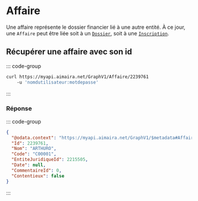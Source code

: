# Affaire

Une affaire représente le dossier financier lié à une autre entité. À ce jour, une `Affaire` peut être liée soit à un 
[`Dossier`][dossier], soit à une [`Inscription`][inscription].

## Récupérer une affaire avec son id

::: code-group

```bash [cURL]
curl https://myapi.aimaira.net/GraphV1/Affaire/2239761
    -u 'nomdutilisateur:motdepasse'
```

:::

### Réponse

::: code-group

```json [JSON]
{
  "@odata.context": "https://myapi.aimaira.net/GraphV1/$metadata#Affaire/$entity",
  "Id": 2239761,
  "Nom": "ARTHURO",
  "Code": "C00001",
  "EntiteJuridiqueId": 2215505,
  "Date": null,
  "CommentaireId": 0,
  "Contentieux": false
}
```

:::

[dossier]: /reference/ressources/admission/dossier
[inscription]: /reference/ressources/inscription/inscription
